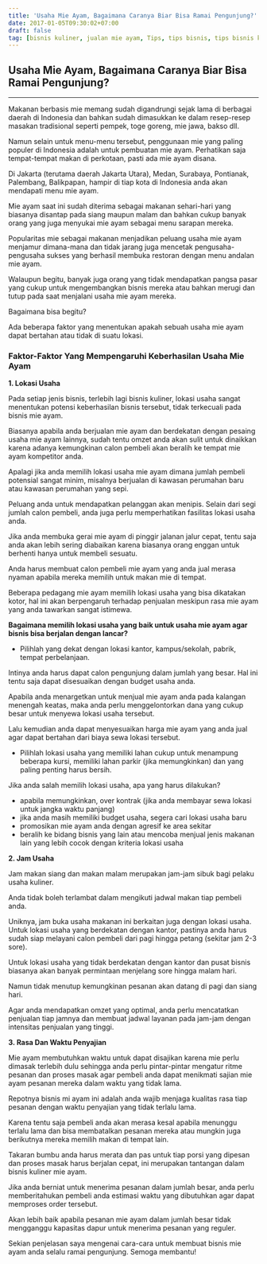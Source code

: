 ```yaml
---
title: 'Usaha Mie Ayam, Bagaimana Caranya Biar Bisa Ramai Pengunjung?'
date: 2017-01-05T09:30:02+07:00
draft: false
tag: [bisnis kuliner, jualan mie ayam, Tips, tips bisnis, tips bisnis kuliner, usaha kuliner, usaha mie ayam]
---
```


## Usaha Mie Ayam, Bagaimana Caranya Biar Bisa Ramai Pengunjung?
----

Makanan berbasis mie memang sudah digandrungi sejak lama di berbagai daerah di Indonesia dan bahkan sudah dimasukkan ke dalam resep-resep masakan tradisional seperti pempek, toge goreng, mie jawa, bakso dll. 

Namun selain untuk menu-menu tersebut, penggunaan mie yang paling populer di Indonesia adalah untuk pembuatan mie ayam. Perhatikan saja tempat-tempat makan di perkotaan, pasti ada mie ayam disana. 

Di Jakarta (terutama daerah Jakarta Utara), Medan, Surabaya, Pontianak, Palembang, Balikpapan, hampir di tiap kota di Indonesia anda akan mendapati menu mie ayam. 

Mie ayam saat ini sudah diterima sebagai makanan sehari-hari yang biasanya disantap pada siang maupun malam dan bahkan cukup banyak orang yang juga menyukai mie ayam sebagai menu sarapan mereka. 

Popularitas mie sebagai makanan menjadikan peluang usaha mie ayam menjamur dimana-mana dan tidak jarang juga mencetak pengusaha-pengusaha sukses yang berhasil membuka restoran dengan menu andalan mie ayam. 

Walaupun begitu, banyak juga orang yang tidak mendapatkan pangsa pasar yang cukup untuk mengembangkan bisnis mereka atau bahkan merugi dan tutup pada saat menjalani usaha mie ayam mereka. 

Bagaimana bisa begitu? 

Ada beberapa faktor yang menentukan apakah sebuah usaha mie ayam dapat bertahan atau tidak di suatu lokasi.

### Faktor-Faktor Yang Mempengaruhi Keberhasilan Usaha Mie Ayam

**1\. Lokasi Usaha** 

Pada setiap jenis bisnis, terlebih lagi bisnis kuliner, lokasi usaha sangat menentukan potensi keberhasilan bisnis tersebut, tidak terkecuali pada bisnis mie ayam. 

Biasanya apabila anda berjualan mie ayam dan berdekatan dengan pesaing usaha mie ayam lainnya, sudah tentu omzet anda akan sulit untuk dinaikkan karena adanya kemungkinan calon pembeli akan beralih ke tempat mie ayam kompetitor anda. 

Apalagi jika anda memilih lokasi usaha mie ayam dimana jumlah pembeli potensial sangat minim, misalnya berjualan di kawasan perumahan baru atau kawasan perumahan yang sepi. 

Peluang anda untuk mendapatkan pelanggan akan menipis. Selain dari segi jumlah calon pembeli, anda juga perlu memperhatikan fasilitas lokasi usaha anda. 

Jika anda membuka gerai mie ayam di pinggir jalanan jalur cepat, tentu saja anda akan lebih sering diabaikan karena biasanya orang enggan untuk berhenti hanya untuk membeli sesuatu. 

Anda harus membuat calon pembeli mie ayam yang anda jual merasa nyaman apabila mereka memilih untuk makan mie di tempat. 

Beberapa pedagang mie ayam memilih lokasi usaha yang bisa dikatakan kotor, hal ini akan berpengaruh terhadap penjualan meskipun rasa mie ayam yang anda tawarkan sangat istimewa. 

**Bagaimana memilih lokasi usaha yang baik untuk usaha mie ayam agar bisnis bisa berjalan dengan lancar?**

*   Pilihlah yang dekat dengan lokasi kantor, kampus/sekolah, pabrik, tempat perbelanjaan.

Intinya anda harus dapat calon pengunjung dalam jumlah yang besar. Hal ini tentu saja dapat disesuaikan dengan budget usaha anda. 

Apabila anda menargetkan untuk menjual mie ayam anda pada kalangan menengah keatas, maka anda perlu menggelontorkan dana yang cukup besar untuk menyewa lokasi usaha tersebut. 

Lalu kemudian anda dapat menyesuaikan harga mie ayam yang anda jual agar dapat bertahan dari biaya sewa lokasi tersebut.

*   Pilihlah lokasi usaha yang memiliki lahan cukup untuk menampung beberapa kursi, memiliki lahan parkir (jika memungkinkan) dan yang paling penting harus bersih.

Jika anda salah memilih lokasi usaha, apa yang harus dilakukan?

*   apabila memungkinkan, over kontrak (jika anda membayar sewa lokasi untuk jangka waktu panjang)
*   jika anda masih memiliki budget usaha, segera cari lokasi usaha baru
*   promosikan mie ayam anda dengan agresif ke area sekitar
*   beralih ke bidang bisnis yang lain atau mencoba menjual jenis makanan lain yang lebih cocok dengan kriteria lokasi usaha

**2\. Jam Usaha** 

Jam makan siang dan makan malam merupakan jam-jam sibuk bagi pelaku usaha kuliner. 

Anda tidak boleh terlambat dalam mengikuti jadwal makan tiap pembeli anda. 

Uniknya, jam buka usaha makanan ini berkaitan juga dengan lokasi usaha. Untuk lokasi usaha yang berdekatan dengan kantor, pastinya anda harus sudah siap melayani calon pembeli dari pagi hingga petang (sekitar jam 2-3 sore). 

Untuk lokasi usaha yang tidak berdekatan dengan kantor dan pusat bisnis biasanya akan banyak permintaan menjelang sore hingga malam hari. 

Namun tidak menutup kemungkinan pesanan akan datang di pagi dan siang hari. 

Agar anda mendapatkan omzet yang optimal, anda perlu mencatatkan penjualan tiap jamnya dan membuat jadwal layanan pada jam-jam dengan intensitas penjualan yang tinggi. 

**3. Rasa Dan Waktu Penyajian** 

Mie ayam membutuhkan waktu untuk dapat disajikan karena mie perlu dimasak terlebih dulu sehingga anda perlu pintar-pintar mengatur ritme pesanan dan proses masak agar pembeli anda dapat menikmati sajian mie ayam pesanan mereka dalam waktu yang tidak lama.

Repotnya bisnis mi ayam ini adalah anda wajib menjaga kualitas rasa tiap pesanan dengan waktu penyajian yang tidak terlalu lama. 

Karena tentu saja pembeli anda akan merasa kesal apabila menunggu terlalu lama dan bisa membatalkan pesanan mereka atau mungkin juga berikutnya mereka memilih makan di tempat lain. 

Takaran bumbu anda harus merata dan pas untuk tiap porsi yang dipesan dan proses masak harus berjalan cepat, ini merupakan tantangan dalam bisnis kuliner mie ayam. 

Jika anda berniat untuk menerima pesanan dalam jumlah besar, anda perlu memberitahukan pembeli anda estimasi waktu yang dibutuhkan agar dapat memproses order tersebut. 

Akan lebih baik apabila pesanan mie ayam dalam jumlah besar tidak mengganggu kapasitas dapur untuk menerima pesanan yang reguler. 

Sekian penjelasan saya mengenai cara-cara untuk membuat bisnis mie ayam anda selalu ramai pengunjung. Semoga membantu!